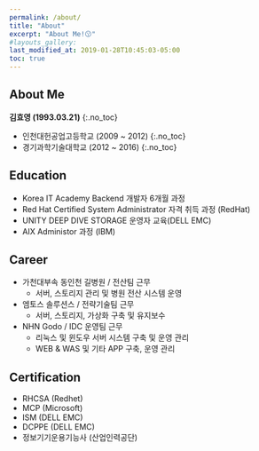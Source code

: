 ```yaml
---
permalink: /about/
title: "About"
excerpt: "About Me!😗"
#layouts_gallery:
last_modified_at: 2019-01-28T10:45:03-05:00
toc: true
---
```



## About Me
**김효영 (1993.03.21)**
{:.no_toc}
 - 인천대헌공업고등학교 (2009 ~ 2012)
{:.no_toc}
 - 경기과학기술대학교 (2012 ~ 2016)
{:.no_toc}

## Education
 - Korea IT Academy Backend 개발자 6개월 과정
 - Red Hat Certified System Administrator 자격 취득 과정 (RedHat)
 - UNITY DEEP DIVE STORAGE 운영자 교육(DELL EMC)
 - AIX Administor 과정 (IBM)


## Career
 * 가천대부속 동인천 길병원 / 전산팀 근무
   + 서버, 스토리지 관리 및 병원 전산 시스템 운영
 * 엠토스 솔루션스 / 전략기술팀 근무
   + 서버, 스토리지, 가상화 구축 및 유지보수 
 * NHN Godo / IDC 운영팀 근무
   + 리눅스 및 윈도우 서버 시스템 구축 및 운영 관리
   + WEB & WAS 및 기타 APP 구축, 운영 관리
   
## Certification 
 * RHCSA (Redhet)
 * MCP (Microsoft)
 * ISM (DELL EMC)
 * DCPPE (DELL EMC)
 * 정보기기운용기능사 (산업인력공단)
